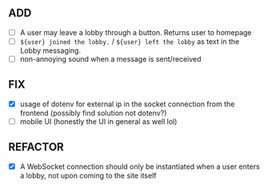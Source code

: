 ## ADD
- [ ] A user may leave a lobby through a button. Returns user to homepage
- [ ] `${user} joined the lobby.` / `${user} left the lobby` as text in the Lobby messaging.
- [ ] non-annoying sound when a message is sent/received

## FIX
- [x] usage of dotenv for external ip in the socket connection from the frontend (possibly find solution not dotenv?)
- [ ] mobile UI (honestly the UI in general as well lol)

## REFACTOR
- [x] A WebSocket connection should only be instantiated when a user enters a lobby, not upon coming to the site itself